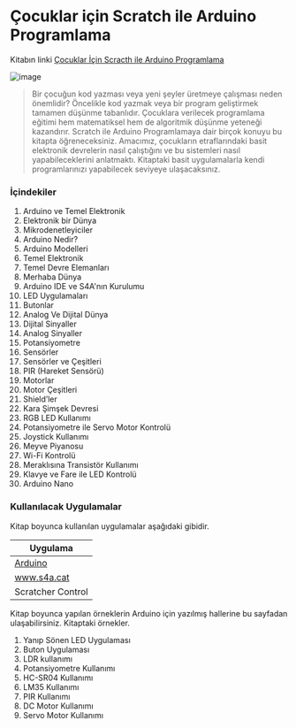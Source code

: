 # Çocuklar için Scratch ile Arduino Programlama

Kitabın linki [Çocuklar İçin Scracth ile Arduino Programlama](https://www.dikeyeksen.com/products/cocuklar-icin-scratch-ile-arduino-programlama)

![image](https://user-images.githubusercontent.com/19881231/36341572-6dfffc50-1401-11e8-9076-2a7b4ffe8683.png)





>Bir çocuğun kod yazması veya yeni şeyler üretmeye çalışması neden önemlidir? Öncelikle kod yazmak veya bir program geliştirmek tamamen düşünme tabanlıdır. Çocuklara verilecek programlama eğitimi hem matematiksel hem de algoritmik düşünme yeteneği kazandırır. Scratch ile Arduino Programlamaya dair birçok konuyu bu kitapta öğreneceksiniz. Amacımız, çocukların etraflarındaki basit elektronik devrelerin nasıl çalıştığını ve bu sistemleri nasıl yapabileceklerini anlatmaktı. Kitaptaki basit uygulamalarla kendi programlarınızı yapabilecek seviyeye ulaşacaksınız. 
>

### İçindekiler

1. Arduino ve Temel Elektronik
2. Elektronik bir Dünya
3. Mikrodenetleyiciler
4. Arduino Nedir?
5. Arduino Modelleri
6. Temel Elektronik
7. Temel Devre Elemanları
8. Merhaba Dünya
9. Arduino IDE ve S4A'nın Kurulumu
10. LED Uygulamaları
11. Butonlar
12. Analog Ve Dijital Dünya
13. Dijital Sinyaller
14. Analog Sinyaller
15. Potansiyometre
16. Sensörler
17. Sensörler ve Çeşitleri
18. PIR (Hareket Sensörü)
19. Motorlar
20. Motor Çeşitleri
21. Shield’ler
22. Kara Şimşek Devresi
23. RGB LED Kullanımı
24. Potansiyometre ile Servo Motor Kontrolü
25. Joystick Kullanımı
26. Meyve Piyanosu
27. Wi-Fi Kontrolü
28. Meraklısına Transistör Kullanımı
29. Klavye ve Fare ile LED Kontrolü
30. Arduino Nano






### Kullanılacak Uygulamalar

Kitap boyunca kullanılan uygulamalar aşağıdaki gibidir.

| Uygulama | 
| ------ | 
| [Arduino](arduino.cc) |
| www.s4a.cat |
| Scratcher Control |

Kitap boyunca yapılan örneklerin Arduino için yazılmış hallerine bu sayfadan ulaşabilirsiniz. Kitaptaki örnekler.

1. Yanıp Sönen LED Uygulaması
2. Buton Uygulaması
3. LDR kullanımı
4. Potansiyometre Kullanımı
5. HC-SR04 Kullanımı
6. LM35 Kullanımı
7. PIR Kullanımı
8. DC Motor Kullanımı
9. Servo Motor Kullanımı








  
